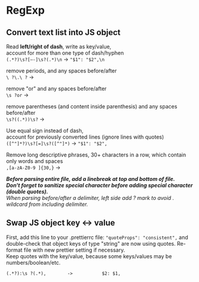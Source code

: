 # RegExp

## **Convert text list into JS object**

Read **left/right of dash**, write as key/value,  
account for more than one type of dash/hyphen  
`(.*?)\s?[–-]\s?(.*)\n` -&gt; `"$1": "$2",\n` 

remove periods, and any spaces before/after  
`\ ?\.\ ?` -&gt; 

remove "or" and any spaces before/after  
`\s ?or` -&gt;

remove parentheses \(and content inside parenthesis\) and any spaces before/after  
`\s?((.*))\s?` -&gt; 

Use equal sign instead of dash,   
account for previously converted lines \(ignore lines with quotes\)  
`([^"]*?)\s?[=]\s?([^"]*)` -&gt; `"$1": "$2",`  

Remove long descriptive phrases, 30+ characters in a row, which contain only words and spaces  
`,[a-zA-Z0-9 ]{30,}`  -&gt;

_**Before parsing entire file, add a linebreak at top and bottom of file.**_  
_**Don't forget to sanitize special character before adding special character \(double quotes\).**  
When parsing before/after a delimiter, left side add ? mark to avoid . wildcard from including delimiter._

## Swap JS object key &lt;-&gt; value

First, add this line to your .prettierrc file: `"quoteProps": "consistent",` and double-check that object keys of type "string" are now using quotes. Re-format file with new prettier setting if necessary.   
Keep quotes with the key/value, because some keys/values may be numbers/boolean/etc.

```text
(.*?):\s ?(.*),        ->        	$2: $1,
```



